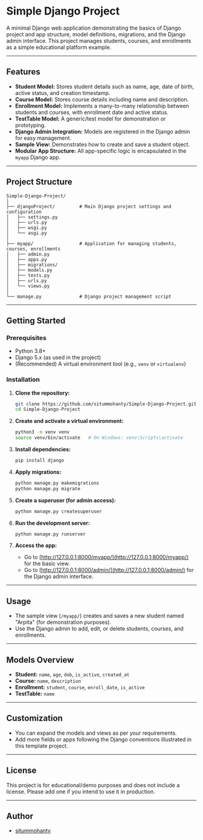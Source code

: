 # Simple Django Project

A minimal Django web application demonstrating the basics of Django project and app structure, model definitions, migrations, and the Django admin interface. This project manages students, courses, and enrollments as a simple educational platform example.

---

## Features

- **Student Model:** Stores student details such as name, age, date of birth, active status, and creation timestamp.
- **Course Model:** Stores course details including name and description.
- **Enrollment Model:** Implements a many-to-many relationship between students and courses, with enrollment date and active status.
- **TestTable Model:** A generic/test model for demonstration or prototyping.
- **Django Admin Integration:** Models are registered in the Django admin for easy management.
- **Sample View:** Demonstrates how to create and save a student object.
- **Modular App Structure:** All app-specific logic is encapsulated in the `myapp` Django app.

---

## Project Structure

```
Simple-Django-Project/
│
├── djangoProject/         # Main Django project settings and configuration
│   ├── settings.py
│   ├── urls.py
│   ├── wsgi.py
│   └── asgi.py
│
├── myapp/                 # Application for managing students, courses, enrollments
│   ├── admin.py
│   ├── apps.py
│   ├── migrations/
│   ├── models.py
│   ├── tests.py
│   ├── urls.py
│   └── views.py
│
└── manage.py              # Django project management script
```

---

## Getting Started

### Prerequisites

- Python 3.8+
- Django 5.x (as used in the project)
- (Recommended) A virtual environment tool (e.g., `venv` or `virtualenv`)

### Installation

1. **Clone the repository:**

   ```bash
   git clone https://github.com/sitummohanty/Simple-Django-Project.git
   cd Simple-Django-Project
   ```

2. **Create and activate a virtual environment:**

   ```bash
   python3 -m venv venv
   source venv/bin/activate   # On Windows: venv\Scripts\activate
   ```

3. **Install dependencies:**

   ```bash
   pip install django
   ```

4. **Apply migrations:**

   ```bash
   python manage.py makemigrations
   python manage.py migrate
   ```

5. **Create a superuser (for admin access):**

   ```bash
   python manage.py createsuperuser
   ```

6. **Run the development server:**

   ```bash
   python manage.py runserver
   ```

7. **Access the app:**
    - Go to [http://127.0.0.1:8000/myapp/](http://127.0.0.1:8000/myapp/) for the basic view.
    - Go to [http://127.0.0.1:8000/admin/](http://127.0.0.1:8000/admin/) for the Django admin interface.

---

## Usage

- The sample view (`/myapp/`) creates and saves a new student named "Arpita" (for demonstration purposes).
- Use the Django admin to add, edit, or delete students, courses, and enrollments.

---

## Models Overview

- **Student:** `name`, `age`, `dob`, `is_active`, `created_at`
- **Course:** `name`, `description`
- **Enrollment:** `student`, `course`, `enroll_date`, `is_active`
- **TestTable:** `name`

---

## Customization

- You can expand the models and views as per your requirements.
- Add more fields or apps following the Django conventions illustrated in this template project.

---

## License

This project is for educational/demo purposes and does not include a license. Please add one if you intend to use it in production.

---

## Author

- [sitummohanty](https://github.com/sitummohanty)
